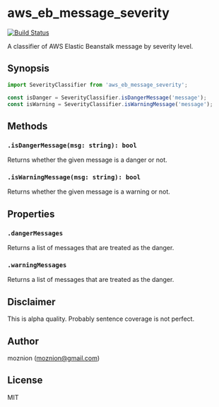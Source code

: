 aws_eb_message_severity
==

[![Build Status](https://travis-ci.org/moznion/aws_eb_message_severity.svg?branch=master)](https://travis-ci.org/moznion/aws_eb_message_severity)

A classifier of AWS Elastic Beanstalk message by severity level.

Synopsis
--

```javascript
import SeverityClassifier from 'aws_eb_message_severity';

const isDanger = SeverityClassifier.isDangerMessage('message');
const isWarning = SeverityClassifier.isWarningMessage('message');
```

Methods
--

### `.isDangerMessage(msg: string): bool`

Returns whether the given message is a danger or not.

### `.isWarningMessage(msg: string): bool`

Returns whether the given message is a warning or not.

Properties
--

### `.dangerMessages`

Returns a list of messages that are treated as the danger.

### `.warningMessages`

Returns a list of messages that are treated as the danger.

Disclaimer
--

This is alpha quality. Probably sentence coverage is not perfect.

Author
--

moznion (<moznion@gmail.com>)

License
--

MIT


